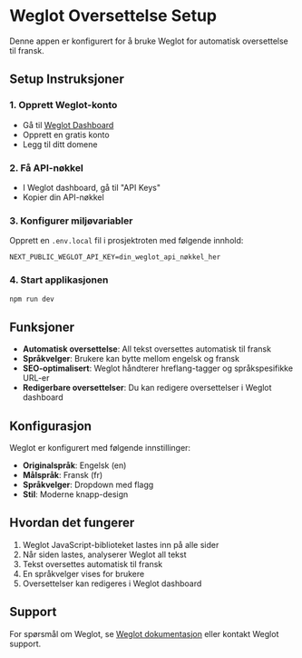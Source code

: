# Weglot Oversettelse Setup

Denne appen er konfigurert for å bruke Weglot for automatisk oversettelse til fransk.

## Setup Instruksjoner

### 1. Opprett Weglot-konto
- Gå til [Weglot Dashboard](https://dashboard.weglot.com/)
- Opprett en gratis konto
- Legg til ditt domene

### 2. Få API-nøkkel
- I Weglot dashboard, gå til "API Keys"
- Kopier din API-nøkkel

### 3. Konfigurer miljøvariabler
Opprett en `.env.local` fil i prosjektroten med følgende innhold:

```env
NEXT_PUBLIC_WEGLOT_API_KEY=din_weglot_api_nøkkel_her
```

### 4. Start applikasjonen
```bash
npm run dev
```

## Funksjoner

- **Automatisk oversettelse**: All tekst oversettes automatisk til fransk
- **Språkvelger**: Brukere kan bytte mellom engelsk og fransk
- **SEO-optimalisert**: Weglot håndterer hreflang-tagger og språkspesifikke URL-er
- **Redigerbare oversettelser**: Du kan redigere oversettelser i Weglot dashboard

## Konfigurasjon

Weglot er konfigurert med følgende innstillinger:
- **Originalspråk**: Engelsk (en)
- **Målspråk**: Fransk (fr)
- **Språkvelger**: Dropdown med flagg
- **Stil**: Moderne knapp-design

## Hvordan det fungerer

1. Weglot JavaScript-biblioteket lastes inn på alle sider
2. Når siden lastes, analyserer Weglot all tekst
3. Tekst oversettes automatisk til fransk
4. En språkvelger vises for brukere
5. Oversettelser kan redigeres i Weglot dashboard

## Support

For spørsmål om Weglot, se [Weglot dokumentasjon](https://developers.weglot.com/) eller kontakt Weglot support.
